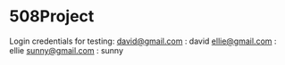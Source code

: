 # 508Project
Login credentials for testing:
david@gmail.com : david
ellie@gmail.com : ellie
sunny@gmail.com : sunny
